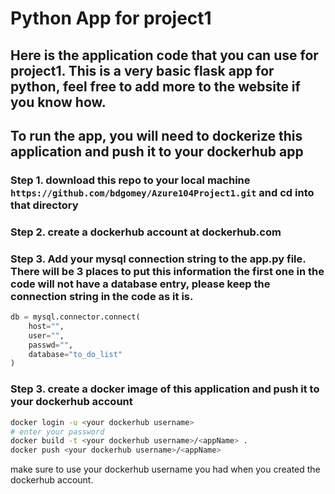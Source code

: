 # Python App for project1

## Here is the application code that you can use for project1.  This is a very basic flask app for python, feel free to add more to the website if you know how. 

## To run the app, you will need to dockerize this application and push it to your dockerhub app

### Step 1. download this repo to your local machine `https://github.com/bdgomey/Azure104Project1.git` and cd into that directory

### Step 2. create a dockerhub account at dockerhub.com

### Step 3. Add your mysql connection string to the app.py file.  There will be 3 places to put this information the first one in the code will not have a database entry, please keep the connection string in the code as it is.

```python
db = mysql.connector.connect(
    host="",
    user="",
    passwd="",
    database="to_do_list"
)
```

### Step 3. create a docker image of this application and push it to your dockerhub account

```bash
docker login -u <your dockerhub username>
# enter your password
docker build -t <your dockerhub username>/<appName> .
docker push <your dockerhub username>/<appName>
```
make sure to use your dockerhub username you had when you created the dockerhub account. 